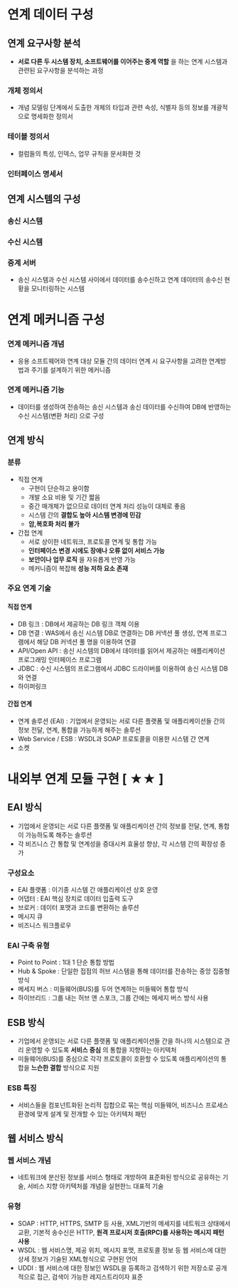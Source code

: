 # 연계 데이터 구성
## 연계 요구사항 분석
- __서로 다른 두 시스템 장치, 소프트웨어를 이어주는 중계 역할__ 을 하는 연계 시스템과 관련된 요구사항을 분석하는 과정

### 개체 정의서
- 개념 모델링 단계에서 도출한 개체의 타입과 관련 속성, 식별자 등의 정보를 개괄적으로 명세화한 정의서
### 테이블 정의서
- 컬럼들의 특성, 인덱스, 업무 규칙을 문서화한 것
### 인터페이스 명세서

## 연계 시스템의 구성
### 송신 시스템
### 수신 시스템
### 중계 서버 
- 송신 시스템과 수신 시스템 사이에서 데이터를 송수신하고 연계 데이터의 송수신 현황을 모니터링하는 시스템
 
# 연계 메커니즘 구성
### 연계 메커니즘 개념
- 응용 소프트웨어와 연계 대상 모듈 간의 데이터 연계 시 요구사항을 고려한 연계방법과 주기를 설계하기 위한 메커니즘
### 연계 메커니즘 기능
- 데이터를 생성하여 전송하는 송신 시스템과 송신 데이터를 수신하여 DB에 반영하는 수신 시스템(변환 처리) 으로 구성 

## 연계 방식
### 분류
- 직접 연계
  - 구현이 단순하고 용이함
  - 개발 소요 비용 및 기간 짧음
  - 중간 매개체가 없으므로 데이터 연계 처리 성능이 대체로 좋음
  - 시스템 간의 __결합도 높아 시스템 변경에 민감__ 
  - __암,복호화 처리 불가__
- 간접 연계
  - 서로 상이한 네트워크, 프로토콜 연계 및 통합 가능
  - __인터페이스 변경 시에도 장애나 오류 없이 서비스 가능__
  - __보안이나 업무 로직__ 을 자유롭게 반영 가능
  - 메커니즘이 복잡해 __성능 저하 요소 존재__

### 주요 연계 기술
#### 직접 연계
- DB 링크 : DB에서 제공하는 DB 링크 객체 이용
- DB 연결 : WAS에서 송신 시스템 DB로 연결하는 DB 커넥션 풀 생성, 연계 프로그램에서 해당 DB 커넥션 풀 명을 이용하여 연결
- API/Open API : 송신 시스템의 DB에서 데이터를 읽어서 제공하는 애플리케이션 프로그래밍 인터페이스 프로그램
- JDBC : 수신 시스템의 프로그램에서 JDBC 드라이버를 이용하여 송신 시스템 DB와 연결
- 하이퍼링크

#### 간접 연계
- 연계 솔루션 (EAI) : 기업에서 운영되는 서로 다른 플랫폼 및 애플리케이션들 간의 정보 전달, 연계, 통합을 가능하게 해주는 솔루션
- Web Service / ESB : WSDL과 SOAP 프로토콜을 이용한 시스템 간 연계
- 소켓

# 내외부 연계 모듈 구현 [ ★★ ]
## EAI 방식
- 기업에서 운영되는 서로 다른 플랫폼 및 애플리케이션 간의 정보를 전달, 연계, 통합이 가능하도록 해주는 솔루션
- 각 비즈니스 간 통합 및 연계성을 증대시켜 효율성 향상, 각 시스템 간의 확장성 증가
### 구성요소
- EAI 플랫폼 : 이기종 시스템 간 애플리케이션 상호 운영
- 어댑터 : EAI 핵심 장치로 데이터 입출력 도구
- 브로커 : 데이터 포맷과 코드를 변환하는 솔루션
- 메시지 큐
- 비즈니스 워크플로우
### EAI 구축 유형
- Point to Point : 1대 1 단순 통합 방법
- Hub & Spoke : 단일한 접점의 허브 시스템을 통해 데이터를 전송하는 중앙 집중형 방식
- 메세지 버스 : 미들웨어(BUS)를 두어 연계하는 미들웨어 통합 방식
- 하이브리드 : 그룹 내는 허브 앤 스포크, 그룹 간에는 메세지 버스 방식 사용

## ESB 방식
- 기업에서 운영되는 서로 다른 플랫폼 및 애플리케이션들 간을 하나의 시스템으로 관리 운영할 수 있도록 __서비스 중심__ 의 통합을 지향하는 아키텍처
- 미들웨어(BUS)를 중심으로 각각 프로토콜이 호환할 수 있도록 애플리케이션의 통합을 __느슨한 결합__ 방식으로 지원

### ESB 특징
- 서비스들을 컴포넌트화된 논리적 집합으로 묶는 핵심 미들웨어, 비즈니스 프로세스 환경에 맞게 설계 및 전개할 수 있는 아키텍처 패턴

## 웹 서비스 방식
### 웹 서비스 개념
- 네트워크에 분산된 정보를 서비스 형태로 개방하여 표준화된 방식으로 공유하는 기술, 서비스 지향 아키텍처를 개념을 실현한느 대표적 기술

### 유형
- SOAP : HTTP, HTTPS, SMTP 등 사용, XML기반의 메세지를 네트워크 상태에서 교환, 기본적 송수신은 HTTP, __원격 프로시저 호출(RPC)를 사용하는 메시지 패턴 사용__
- WSDL : 웹 서비스명, 제공 위치, 메시지 포맷, 프로토콜 정보 등 웹 서비스에 대한 상세 정보가 기술된 XML형식으로 구현된 언어
- UDDI : 웹 서비스에 대한 정보인 WSDL을 등록하고 검색하기 위한 저장소로 공개적으로 접근, 검색이 가능한 레지스트리이자 표준









